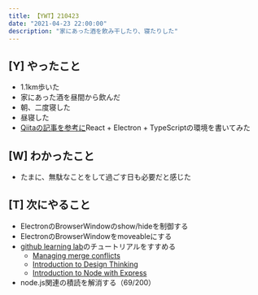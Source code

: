 ```yaml
---
title: 【YWT】210423
date: "2021-04-23 22:00:00"
description: "家にあった酒を飲み干したり、寝たりした"
---
```


## [Y] やったこと

- 1.1km歩いた
- 家にあった酒を昼間から飲んだ
- 朝、二度寝した
- 昼寝した
- [Qiitaの記事を参考に](https://qiita.com/sprout2000/items/9c91362e7d7b7c2c6d22)React + Electron + TypeScriptの環境を書いてみた

## [W] わかったこと

- たまに、無駄なことをして過ごす日も必要だと感じた

## [T] 次にやること

- ElectronのBrowserWindowのshow/hideを制御する
- ElectronのBrowserWindowをmoveableにする
- [github learning lab](https://lab.github.com/githubtraining)のチュートリアルをすすめる
  - [Managing merge conflicts](https://lab.github.com/githubtraining/managing-merge-conflicts)
  - [Introduction to Design Thinking](https://lab.github.com/githubtraining/introduction-to-design-thinking)
  - [Introduction to Node with Express](https://lab.github.com/everydeveloper/introduction-to-node-with-express)
- node.js関連の積読を解消する（69/200）

<!-- https://twitter.com/camomile_cafe/status/1385597865490214914?s=20 -->
